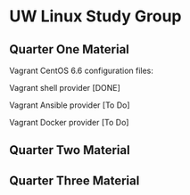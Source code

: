 # UW Linux Study Group

## Quarter One Material

Vagrant CentOS 6.6 configuration files:

  Vagrant shell provider [DONE]

  Vagrant Ansible provider [To Do]

  Vagrant Docker provider [To Do] 

## Quarter Two Material

## Quarter Three Material
